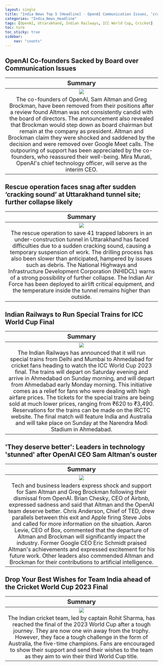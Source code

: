 ```yaml
---
layout: single
title: "India News Top 5 [Headline] - OpenAI Communication Issues, ‘cracking sound’ at Uttarakhand tunnel"
categories: "India_News_Headline"
tags: [OpenAI, Uttarakhand, Indian Railways, ICC World Cup, Cricket]
toc: ture
toc_sticky: true
sidebar:
    nav: "counts"
---
```


<style>
table th:first-of-type {
    width: 100%;
    font-size: 20px;
}
table td:nth-of-type(1) {
    width: 100%;
    font-size: 18px;
}
</style>

## OpenAI Co-founders Sacked by Board over Communication Issues

Summary | 
:---:|
![](/assets/images/2023-11-18-India_News_Headline_231118_1-1.webp) |
The co-founders of OpenAI, Sam Altman and Greg Brockman, have been removed from their positions after a review found Altman was not consistently candid with the board of directors. The announcement also revealed that Brockman would step down as board chairman but remain at the company as president. Altman and Brockman claim they were shocked and saddened by the decision and were removed over Google Meet calls. The outpouring of support has been appreciated by the co-founders, who reassured their well-being. Mira Murati, OpenAI's chief technology officer, will serve as the interim CEO. |

## Rescue operation faces snag after sudden ‘cracking sound’ at Uttarakhand tunnel site; further collapse likely

Summary | 
:---:|
![](/assets/images/2023-11-18-India_News_Headline_231118_1-2.webp) |
The rescue operation to save 41 trapped laborers in an under-construction tunnel in Uttarakhand has faced difficulties due to a sudden cracking sound, causing a temporary suspension of work. The drilling process has also been slower than anticipated, hampered by issues such as debris. The National Highways and Infrastructure Development Corporation (NHIDCL) warns of a strong possibility of further collapse. The Indian Air Force has been deployed to airlift critical equipment, and the temperature inside the tunnel remains higher than outside. |

## Indian Railways to Run Special Trains for ICC World Cup Final

Summary | 
:---:|
![](/assets/images/2023-11-18-India_News_Headline_231118_1-3.webp) |
The Indian Railways has announced that it will run special trains from Delhi and Mumbai to Ahmedabad for cricket fans heading to watch the ICC World Cup 2023 final. The trains will depart on Saturday evening and arrive in Ahmedabad on Sunday morning, and will depart from Ahmedabad early Monday morning. This initiative comes as a relief for fans who were dealing with high airfare prices. The tickets for the special trains are being sold at much lower prices, ranging from ₹620 to ₹3,490. Reservations for the trains can be made on the IRCTC website. The final match will feature India and Australia and will take place on Sunday at the Narendra Modi Stadium in Ahmedabad. |

## 'They deserve better': Leaders in technology 'stunned' after OpenAI CEO Sam Altman's ouster

Summary | 
:---:|
![](/assets/images/2023-11-18-India_News_Headline_231118_1-4.webp) |
Tech and business leaders express shock and support for Sam Altman and Greg Brockman following their dismissal from OpenAI. Brian Chesky, CEO of Airbnb, expressed sadness and said that Altman and the OpenAI team deserve better. Chris Anderson, Chief of TED, drew parallels between this exit and Apple firing Steve Jobs and called for more information on the situation. Aaron Levie, CEO of Box, commented that the departure of Altman and Brockman will significantly impact the industry. Former Google CEO Eric Schmidt praised Altman's achievements and expressed excitement for his future work. Other leaders also commended Altman and Brockman for their contributions to artificial intelligence. |

## Drop Your Best Wishes for Team India ahead of the Cricket World Cup 2023 Final

Summary | 
:---:|
![](/assets/images/2023-11-18-India_News_Headline_231118_1-5.webp) |
The Indian cricket team, led by captain Rohit Sharma, has reached the final of the 2023 World Cup after a tough journey. They are now one win away from the trophy. However, they face a tough challenge in the form of Australia, the five-time champions. Fans are encouraged to show their support and send their wishes to the team as they aim to win their third World Cup title. |
